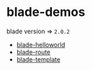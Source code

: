 # blade-demos

blade version => `2.0.2`

- [blade-helloworld](blade-helloworld)
- [blade-route](blade-route)
- [blade-template](blade-template)